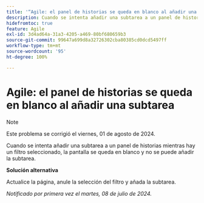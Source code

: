 ```yaml
---
title: '“Agile: el panel de historias se queda en blanco al añadir una subtarea”'
description: Cuando se intenta añadir una subtarea a un panel de historias mientras hay un filtro seleccionado, la pantalla se queda en blanco y no se puede añadir la subtarea.
hidefromtoc: true
feature: Agile
exl-id: 3d4ad64a-31a3-4205-a469-80bf680659b3
source-git-commit: 99647a699d8a32726302cba80385cd0dcd5497ff
workflow-type: tm+mt
source-wordcount: '95'
ht-degree: 100%

---
```


# Agile: el panel de historias se queda en blanco al añadir una subtarea


>[!NOTE]
>
>Este problema se corrigió el viernes, 01 de agosto de 2024.

Cuando se intenta añadir una subtarea a un panel de historias mientras hay un filtro seleccionado, la pantalla se queda en blanco y no se puede añadir la subtarea.

**Solución alternativa**

Actualice la página, anule la selección del filtro y añada la subtarea.

_Notificado por primera vez el martes, 08 de julio de 2024._

